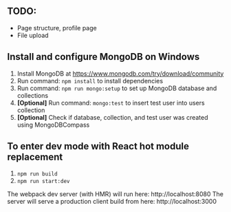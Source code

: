 ## TODO:
* Page structure, profile page
* File upload

## Install and configure MongoDB on Windows
1. Install MongoDB at https://www.mongodb.com/try/download/community
2. Run command: `npm install` to install dependencies
3. Run command: `npm run mongo:setup` to set up MongoDB database and collections
4. **[Optional]** Run command: `mongo:test` to insert test user into users collection
5. **[Optional]** Check if database, collection, and test user was created using MongoDBCompass

## To enter dev mode with React hot module replacement
1. `npm run build`
1. `npm run start:dev`

The webpack dev server (with HMR) will run here: http://localhost:8080
The server will serve a production client build from here: http://localhost:3000